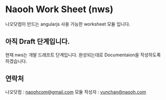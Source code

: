 # Naooh Work Sheet (nws)

나오닷컴이 만드는 angularjs 사용 가능한 worksheet 모듈 입니다.

## 아직 Draft 단계입니다.

  현재 nws는 개발 드래프트 단계입니다. 완성되는데로 Documentaion을 작성하도록 하겠습니다.
  
## 연락처

  나오닷컴 : naoohcom@gmail.com
  모듈 작성자 : yunchan@naooh.com

